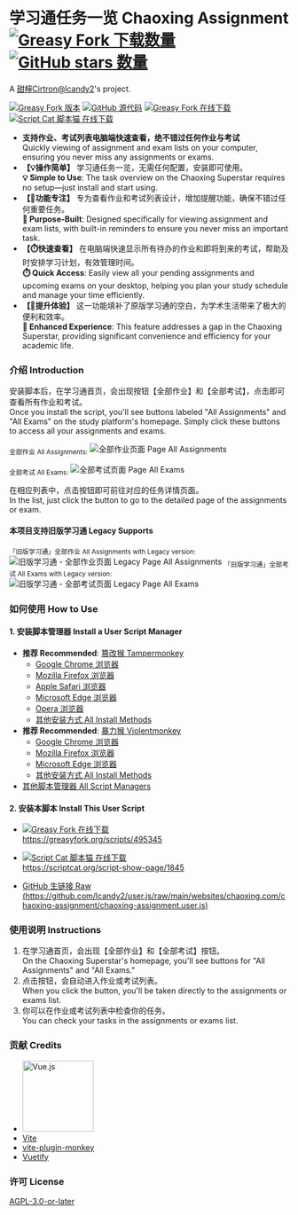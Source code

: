 # 学习通任务一览 Chaoxing Assignment <a href="https://greasyfork.org/scripts/495345" title="前往 Greasy Fork 下载"><img alt="Greasy Fork 下载数量" src="https://img.shields.io/greasyfork/dt/495345?label=%E4%B8%8B%E8%BD%BD"></a> <a href="https://github.com/lcandy2/user.js" target="_blank"><img alt="GitHub stars 数量" src="https://img.shields.io/github/stars/lcandy2?label=%E5%96%9C%E6%AC%A2%E5%B0%B1star%E5%90%A7"></a>
A [甜檸Cirtron@lcandy2](https://github.com/lcandy2)'s project.

<a href="https://greasyfork.org/scripts/495345"><img alt="Greasy Fork 版本" src="https://img.shields.io/greasyfork/v/495345?label=%E7%89%88%E6%9C%AC&link=https%3A%2F%2Fgreasyfork.org%2Fscripts%2F495345"></a>&nbsp;<a href="https://github.com/lcandy2/user.js/tree/main/websites/chaoxing.com/chaoxing-assignment"><img alt="GitHub 源代码" src="https://img.shields.io/badge/%E6%BA%90%E4%BB%A3%E7%A0%81-GitHub-4078c0?logo=github&link=https%3A%2F%2Fgithub.com%2Flcandy2%2Fuser.js%2Ftree%2Fmain%2Fwebsites%2Fchaoxing.com%2Fchaoxing-assignment"></a>&nbsp;<a href="https://greasyfork.org/scripts/495345"><img alt="Greasy Fork 在线下载" src="https://img.shields.io/badge/%E5%9C%A8%E7%BA%BF%E4%B8%8B%E8%BD%BD-Greasy_Fork-rgb(153%2C0%2C0)?logo=greasyfork&link=https%3A%2F%2Fgreasyfork.org%2Fscripts%2F495345"></a>&nbsp;<a href="https://scriptcat.org/script-show-page/1845/"><img alt="Script Cat 脚本猫 在线下载" src="https://img.shields.io/badge/%E5%9C%A8%E7%BA%BF%E4%B8%8B%E8%BD%BD-Script_Cat_%E8%84%9A%E6%9C%AC%E7%8C%AB-4793d7?logo=gnuicecat&link=https%3A%2F%2Fscriptcat.org%2Fscript-show-page%2F1845%2F"></a>

- **支持作业、考试列表电脑端快速查看，绝不错过任何作业与考试**  
Quickly viewing of assignment and exam lists on your computer, ensuring you never miss any assignments or exams.
- **【💡操作简单】** 学习通任务一览，无需任何配置，安装即可使用。  
**💡 Simple to Use**: The task overview on the Chaoxing Superstar requires no setup—just install and start using.
- **【📅功能专注】** 专为查看作业和考试列表设计，增加提醒功能，确保不错过任何重要任务。  
**📅 Purpose-Built**: Designed specifically for viewing assignment and exam lists, with built-in reminders to ensure you never miss an important task.
- **【⏱️快速查看】** 在电脑端快速显示所有待办的作业和即将到来的考试，帮助及时安排学习计划，有效管理时间。  
**⏱️ Quick Access**: Easily view all your pending assignments and upcoming exams on your desktop, helping you plan your study schedule and manage your time efficiently.
- **【🚀提升体验】** 这一功能填补了原版学习通的空白，为学术生活带来了极大的便利和效率。  
**🚀 Enhanced Experience**: This feature addresses a gap in the Chaoxing Superstar, providing significant convenience and efficiency for your academic life.

### 介绍 Introduction
安装脚本后，在学习通首页，会出现按钮【全部作业】和【全部考试】，点击即可查看所有作业和考试。  
Once you install the script, you'll see buttons labeled "All Assignments" and "All Exams" on the study platform's homepage. Simply click these buttons to access all your assignments and exams.

<sub>全部作业 All Assignments:</sub>
![全部作业页面 Page All Assignments](https://scriptcat.org/api/v2/resource/image/MnLHlqm8TaL0qrIt)

<sub>全部考试 All Exams:</sub>
![全部考试页面 Page All Exams](https://scriptcat.org/api/v2/resource/image/TGCiI0m1BLycEqFI)

在相应列表中，点击按钮即可前往对应的任务详情页面。  
In the list, just click the button to go to the detailed page of the assignments or exam.

#### 本项目支持旧版学习通 Legacy Supports
<sub>「旧版学习通」全部作业 All Assignments with Legacy version:</sub>
![旧版学习通 - 全部作业页面 Legacy Page All Assignments](https://scriptcat.org/api/v2/resource/image/WQKSXcbIG4kOXF6d)
<sub>「旧版学习通」全部考试 All Exams with Legacy version:</sub>
![旧版学习通 - 全部考试页面 Legacy Page All Exams](https://scriptcat.org/api/v2/resource/image/EutLnTUPiKOLCGKG)

### 如何使用 How to Use
#### 1. 安装脚本管理器 Install a User Script Manager
- **推荐 Recommended**: [篡改猴 Tampermonkey](https://www.tampermonkey.net/)
  - [Google Chrome 浏览器](https://chrome.google.com/webstore/detail/tampermonkey/dhdgffkkebhmkfjojejmpbldmpobfkfo)
  - [Mozilla Firefox 浏览器](https://addons.mozilla.org/firefox/addon/tampermonkey/)
  - [Apple Safari 浏览器](https://apps.apple.com/app/tampermonkey/id1482490089?mt=12)
  - [Microsoft Edge 浏览器](https://microsoftedge.microsoft.com/addons/detail/iikmkjmpaadaobahmlepeloendndfphd)
  - [Opera 浏览器](https://addons.opera.com/extensions/details/tampermonkey-beta/)
  - [其他安装方式 All Install Methods](https://www.tampermonkey.net/)
- **推荐 Recommended**: [暴力猴 Violentmonkey](https://violentmonkey.github.io/)
  - [Google Chrome 浏览器](https://chrome.google.com/webstore/detail/violentmonkey/jinjaccalgkegednnccohejagnlnfdag)
  - [Mozilla Firefox 浏览器](https://addons.mozilla.org/firefox/addon/violentmonkey/)
  - [Microsoft Edge 浏览器](https://microsoftedge.microsoft.com/addons/detail/eeagobfjdenkkddmbclomhiblgggliao) 
  - [其他安装方式 All Install Methods](https://violentmonkey.github.io/get-it/)
- [其他脚本管理器 All Script Managers](https://greasyfork.org/help/installing-user-scripts)

#### 2. 安装本脚本 Install This User Script
- <a href="https://greasyfork.org/scripts/495345"><img alt="Greasy Fork 在线下载" src="https://img.shields.io/badge/%E5%9C%A8%E7%BA%BF%E4%B8%8B%E8%BD%BD-Greasy_Fork-rgb(153%2C0%2C0)?logo=greasyfork&link=https%3A%2F%2Fgreasyfork.org%2Fscripts%2F495345"><br>https://greasyfork.org/scripts/495345</a>  

- <a href="https://scriptcat.org/script-show-page/1845/"><img alt="Script Cat 脚本猫 在线下载" src="https://img.shields.io/badge/%E5%9C%A8%E7%BA%BF%E4%B8%8B%E8%BD%BD-Script_Cat_%E8%84%9A%E6%9C%AC%E7%8C%AB-4793d7?logo=gnuicecat&link=https%3A%2F%2Fscriptcat.org%2Fscript-show-page%2F1845%2F"><br>https://scriptcat.org/script-show-page/1845</a>  

- [GitHub 生链接 Raw  
(https://github.com/lcandy2/user.js/raw/main/websites/chaoxing.com/chaoxing-assignment/chaoxing-assignment.user.js)](https://github.com/lcandy2/user.js/raw/main/websites/chaoxing.com/chaoxing-assignment/chaoxing-assignment.user.js)

### 使用说明 Instructions
1. 在学习通首页，会出现【全部作业】和【全部考试】按钮。  
On the Chaoxing Superstar's homepage, you'll see buttons for "All Assignments" and "All Exams."
2. 点击按钮，会自动进入作业或考试列表。  
When you click the button, you'll be taken directly to the assignments or exams list.
3. 你可以在作业或考试列表中检查你的任务。  
You can check your tasks in the assignments or exams list.

### 贡献 Credits
- [<img alt="Vue.js" src="https://vuejs.org/logo-uwu.png" height="128">](https://vuejs.org/?uwu=true)
- [Vite](https://vite.dev/)
- [vite-plugin-monkey](https://github.com/lisonge/vite-plugin-monkey)
- [Vuetify](https://vuetifyjs.com)

### 许可 License
[AGPL-3.0-or-later](https://spdx.org/licenses/AGPL-3.0-or-later.html)